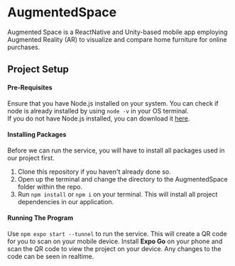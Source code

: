 # AugmentedSpace

Augmented Space is a ReactNative and Unity-based mobile app employing Augmented Reality (AR) to visualize and compare home furniture for online purchases.
    
<!-- Images of application go here before Project Setup -->
      
## Project Setup
#### Pre-Requisites
Ensure that you have Node.js installed on your system. You can check if node is already installed by using
`node -v` in your OS terminal.  
If you do not have Node.js installed, you can download it [here](https://nodejs.org/en/download).
  
#### Installing Packages
Before we can run the service, you will have to install all packages used in our project first.    
1. Clone this repository if you haven't already done so.
2. Open up the terminal and change the directory to the AugmentedSpace folder within the repo.
3. Run `npm install` or `npm i` on your terminal. This will install all project dependencies in our application.
     
#### Running The Program
Use `npm expo start --tunnel` to run the service. This will create a QR code for you to scan on your mobile device. Install **Expo Go** on your phone and scan the QR code to view the project on your device. Any changes to the code can be seen in realtime.